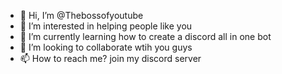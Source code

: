 - 👋 Hi, I’m @Thebossofyoutube
- 👀 I’m interested in helping people like you
- 🌱 I’m currently learning how to create a discord all in one bot
- 💞️ I’m looking to collaborate wtih you guys
- 📫 How to reach me? join my discord server

<!---
Thebossofyoutube/Thebossofyoutube is a ✨ special ✨ repository because its `README.md` (this file) appears on your GitHub profile.
You can click the Preview link to take a look at your changes.
--->
